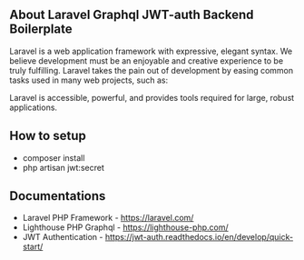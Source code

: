 
## About Laravel Graphql JWT-auth Backend Boilerplate

Laravel is a web application framework with expressive, elegant syntax. We believe development must be an enjoyable and creative experience to be truly fulfilling. Laravel takes the pain out of development by easing common tasks used in many web projects, such as:


Laravel is accessible, powerful, and provides tools required for large, robust applications.

## How to setup

- composer install
- php artisan jwt:secret

## Documentations

- Laravel PHP Framework - https://laravel.com/
- Lighthouse PHP Graphql - https://lighthouse-php.com/
- JWT Authentication - https://jwt-auth.readthedocs.io/en/develop/quick-start/